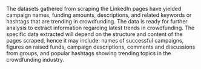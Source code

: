 The datasets gathered from scraping the LinkedIn pages have yielded campaign names, funding amounts, descriptions, and related keywords or hashtags that are trending in crowdfunding. The data is ready for further analysis to extract information regarding latest trends in crowdfunding. The specific data extracted will depend on the structure and content of the pages scraped, hence it may include: names of successful campaigns, figures on raised funds, campaign descriptions, comments and discussions from groups, and popular hashtags showing trending topics in the crowdfunding industry.
